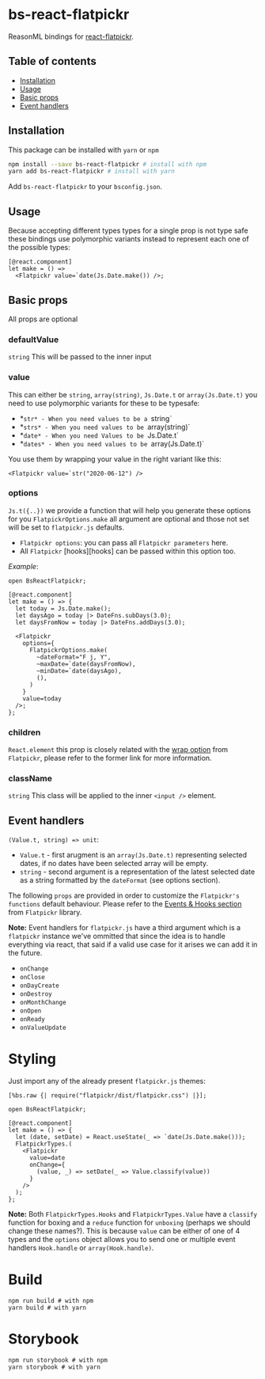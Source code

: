 # bs-react-flatpickr

ReasonML bindings for [react-flatpickr](https://github.com/haoxins/react-flatpickr).

## Table of contents

- [Installation](#installation)
- [Usage](#usage)
- [Basic props](#basic-props)
- [Event handlers](#event-handlers)

## Installation

This package can be installed with `yarn` or `npm`

```sh
npm install --save bs-react-flatpickr # install with npm
yarn add bs-react-flatpickr # install with yarn
```

Add `bs-react-flatpickr` to your `bsconfig.json`.

## Usage

Because accepting different types types for a single prop is not type safe these bindings use polymorphic
variants instead to represent each one of the possible types:

```reason
[@react.component]
let make = () =>
  <Flatpickr value=`date(Js.Date.make()) />;
```

## Basic props

All props are optional

### defaultValue

`string` This will be passed to the inner input

### value

This can either be `string`, `array(string)`, `Js.Date.t` or `array(Js.Date.t)` you need to use
polymorphic variants for these to be typesafe:

- *`str* - When you need values to be a `string`
- *`strs* - When you need values to be `array(string)`
- *`date* - When you need Values to be `Js.Date.t`
- *`dates* - When you need values to be `array(Js.Date.t)`

You use them by wrapping your value in the right variant like this:

```reason
<Flatpickr value=`str("2020-06-12") />
```
### options

`Js.t({..})` we provide a function that will help you generate these options for you `FlatpickrOptions.make`
all argument are optional and those not set will be set to `flatpickr.js` defaults.

- `Flatpickr options`: you can pass all `Flatpickr parameters` here.
- All `Flatpickr` [hooks][hooks] can be passed within this option too.

_*Example*_:

```reason
open BsReactFlatpickr;

[@react.component]
let make = () => {
  let today = Js.Date.make();
  let daysAgo = today |> DateFns.subDays(3.0);
  let daysFromNow = today |> DateFns.addDays(3.0);

  <Flatpickr
    options={
      FlatpickrOptions.make(
        ~dateFormat="F j, Y",
        ~maxDate=`date(daysFromNow),
        ~minDate=`date(daysAgo),
        (),
      )
    }
    value=today
  />;
};
```

### children

`React.element` this prop is closely related with the [wrap option](https://flatpickr.js.org/examples/#flatpickr-external-elements) 
from `Flatpickr`, please refer to the former link for more information.

### className

`string` This class will be applied to the inner `<input />` element.

## Event handlers

`(Value.t, string) => unit`:

- `Value.t` - first arugment is an `array(Js.Date.t)` representing selected dates, if
no dates have been selected array will be empty.
- `string` - second argument is a representation of the latest selected date as a string
formatted by the `dateFormat` (see options section).

The following `props` are provided in order to customize the `Flatpickr's functions` default behaviour.
Please refer to the [Events & Hooks section](https://flatpickr.js.org/events/) from `Flatpickr` library.

**Note:** Event handlers for `flatpickr.js` have a third argument which is a `flatpickr` instance we've
ommitted that since the idea is to handle everything via react, that said if a valid use case for it arises
we can add it in the future.

- `onChange`
- `onClose`
- `onDayCreate`
- `onDestroy`
- `onMonthChange`
- `onOpen`
- `onReady`
- `onValueUpdate`

# Styling

Just import any of the already present `flatpickr.js` themes:

```reason
[%bs.raw {| require("flatpickr/dist/flatpickr.css") |}];

open BsReactFlatpickr;

[@react.component]
let make = () => {
  let (date, setDate) = React.useState(_ => `date(Js.Date.make()));
  FlatpickrTypes.(
    <Flatpickr
      value=date
      onChange={
        (value, _) => setDate(_ => Value.classify(value))
      }
    />
  );
};
```

**Note:** Both `FlatpickrTypes.Hooks` and `FlatpickrTypes.Value` have a `classify` function for boxing
and a `reduce` function for `unboxing` (perhaps we should change these names?). This is because
`value` can be either of one of 4 types and the `options` object allows you to send one or multiple
event handlers `Hook.handle` or `array(Hook.handle)`.

# Build
```
npm run build # with npm
yarn build # with yarn
```

# Storybook

```
npm run storybook # with npm
yarn storybook # with yarn
```
